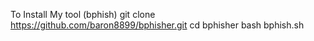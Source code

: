To Install My tool (bphish)
git clone https://github.com/baron8899/bphisher.git
cd bphisher
bash bphish.sh

